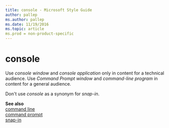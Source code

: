 ```yaml
---
title: console - Microsoft Style Guide
author: pallep
ms.author: pallep
ms.date: 11/19/2016
ms.topic: article
ms.prod = non-product-specific
---
```


# console

Use *console window* and *console application* only in content for a technical audience. Use *Command Prompt window* and *command-line program* in content for a general audience.

Don't use *console* as a synonym for *snap-in*.

**See also**   
[command line](/style-guide/a-z-word-list-term-collections/c/command-line)  
[command prompt](https://worldready.cloudapp.net/Styleguide/Read?id=1413&topicid=5119)  
[snap-in](/style-guide/a-z-word-list-term-collections/s/snap-in)
